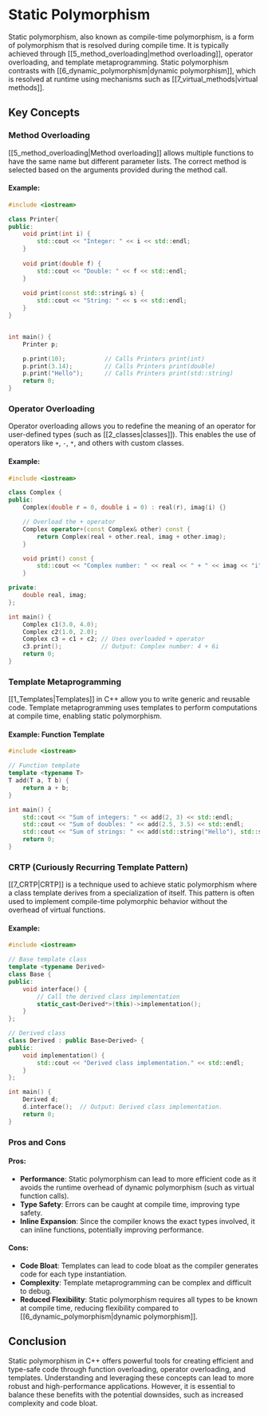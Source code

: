 # Static Polymorphism

Static polymorphism, also known as compile-time polymorphism, is a form of polymorphism that is resolved during compile time. It is typically achieved through [[5_method_overloading|method overloading]], operator overloading, and template metaprogramming. Static polymorphism contrasts with [[6_dynamic_polymorphism|dynamic polymorphism]], which is resolved at runtime using mechanisms such as [[7_virtual_methods|virtual methods]].

## Key Concepts

### Method Overloading

[[5_method_overloading|Method overloading]] allows multiple functions to have the same name but different parameter lists. The correct method is selected based on the arguments provided during the method call.

#### Example:

```cpp
#include <iostream>

class Printer{
public:
	void print(int i) {
	    std::cout << "Integer: " << i << std::endl;
	}
	
	void print(double f) {
	    std::cout << "Double: " << f << std::endl;
	}
	
	void print(const std::string& s) {
	    std::cout << "String: " << s << std::endl;
	}
}


int main() {
	Printer p;

    p.print(10);           // Calls Printers print(int)
    p.print(3.14);         // Calls Printers print(double)
    p.print("Hello");      // Calls Printers print(std::string)
    return 0;
}
```

### Operator Overloading

Operator overloading allows you to redefine the meaning of an operator for user-defined types (such as [[2_classes|classes]]). This enables the use of operators like `+`, `-`, `*`, and others with custom classes.

#### Example:

```cpp
#include <iostream>

class Complex {
public:
    Complex(double r = 0, double i = 0) : real(r), imag(i) {}

    // Overload the + operator
    Complex operator+(const Complex& other) const {
        return Complex(real + other.real, imag + other.imag);
    }

    void print() const {
        std::cout << "Complex number: " << real << " + " << imag << "i" << std::endl;
    }

private:
    double real, imag;
};

int main() {
    Complex c1(3.0, 4.0);
    Complex c2(1.0, 2.0);
    Complex c3 = c1 + c2; // Uses overloaded + operator
    c3.print();           // Output: Complex number: 4 + 6i
    return 0;
}
```

### Template Metaprogramming

[[1_Templates|Templates]] in C++ allow you to write generic and reusable code. Template metaprogramming uses templates to perform computations at compile time, enabling static polymorphism. 

#### Example: Function Template

```cpp
#include <iostream>

// Function template
template <typename T>
T add(T a, T b) {
    return a + b;
}

int main() {
    std::cout << "Sum of integers: " << add(2, 3) << std::endl;           // Output: 5
    std::cout << "Sum of doubles: " << add(2.5, 3.5) << std::endl;       // Output: 6
    std::cout << "Sum of strings: " << add(std::string("Hello"), std::string(" World")) << std::endl; // Output: Hello World
    return 0;
}
```

### CRTP (Curiously Recurring Template Pattern)

[[7_CRTP|CRTP]] is a technique used to achieve static polymorphism where a class template derives from a specialization of itself. This pattern is often used to implement compile-time polymorphic behavior without the overhead of virtual functions.

#### Example:

```cpp
#include <iostream>

// Base template class
template <typename Derived>
class Base {
public:
    void interface() {
        // Call the derived class implementation
        static_cast<Derived*>(this)->implementation();
    }
};

// Derived class
class Derived : public Base<Derived> {
public:
    void implementation() {
        std::cout << "Derived class implementation." << std::endl;
    }
};

int main() {
    Derived d;
    d.interface();  // Output: Derived class implementation.
    return 0;
}
```

### Pros and Cons

#### Pros:
- **Performance**: Static polymorphism can lead to more efficient code as it avoids the runtime overhead of dynamic polymorphism (such as virtual function calls).
- **Type Safety**: Errors can be caught at compile time, improving type safety.
- **Inline Expansion**: Since the compiler knows the exact types involved, it can inline functions, potentially improving performance.

#### Cons:
- **Code Bloat**: Templates can lead to code bloat as the compiler generates code for each type instantiation.
- **Complexity**: Template metaprogramming can be complex and difficult to debug.
- **Reduced Flexibility**: Static polymorphism requires all types to be known at compile time, reducing flexibility compared to [[6_dynamic_polymorphism|dynamic polymorphism]].

## Conclusion

Static polymorphism in C++ offers powerful tools for creating efficient and type-safe code through function overloading, operator overloading, and templates. Understanding and leveraging these concepts can lead to more robust and high-performance applications. However, it is essential to balance these benefits with the potential downsides, such as increased complexity and code bloat.